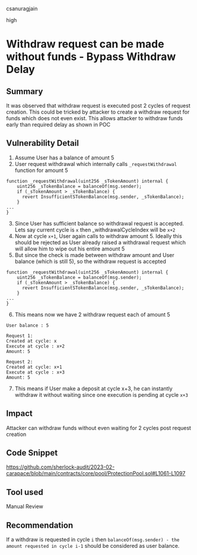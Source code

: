 csanuragjain

high

# Withdraw request can be made without funds - Bypass Withdraw Delay

## Summary
It was observed that withdraw request is executed post 2 cycles of request creation. This could be tricked by attacker to create a withdraw request for funds which does not even exist. This allows attacker to withdraw funds early than required delay as shown in POC

## Vulnerability Detail
1. Assume User has a balance of amount 5
2. User request withdrawal which internally calls `_requestWithdrawal` function for amount 5

```solidity
function _requestWithdrawal(uint256 _sTokenAmount) internal {
    uint256 _sTokenBalance = balanceOf(msg.sender);
    if (_sTokenAmount > _sTokenBalance) {
      revert InsufficientSTokenBalance(msg.sender, _sTokenBalance);
    }
...
}
```

3. Since User has sufficient balance so withdrawal request is accepted. Lets say current cycle is `x` then _withdrawalCycleIndex will be `x+2`
4. Now at cycle `x+1`, User again calls to withdraw amount 5. Ideally this should be rejected as User already raised a withdrawal request which will allow him to wipe out his entire amount 5
5. But since the check is made between withdraw amount and User balance (which is still 5), so the withdraw request is accepted

```solidity
function _requestWithdrawal(uint256 _sTokenAmount) internal {
    uint256 _sTokenBalance = balanceOf(msg.sender);
    if (_sTokenAmount > _sTokenBalance) {
      revert InsufficientSTokenBalance(msg.sender, _sTokenBalance);
    }
...
}
```

6. This means now we have 2 withdraw request each of amount 5

```solidity
User balance : 5

Request 1:
Created at cycle: x
Execute at cycle : x+2
Amount: 5

Request 2:
Created at cycle: x+1
Execute at cycle : x+3
Amount: 5
```

7. This means if User make a deposit at cycle x+3, he can instantly withdraw it without waiting since one execution is pending at cycle `x+3`

## Impact
Attacker can withdraw funds without even waiting for 2 cycles post request creation

## Code Snippet
https://github.com/sherlock-audit/2023-02-carapace/blob/main/contracts/core/pool/ProtectionPool.sol#L1061-L1097

## Tool used
Manual Review

## Recommendation
If a withdraw is requested in cycle `i` then `balanceOf(msg.sender) - the amount requested in cycle i-1` should be considered as user balance.